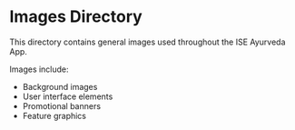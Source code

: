 # Images Directory

This directory contains general images used throughout the ISE Ayurveda App.

Images include:
- Background images
- User interface elements
- Promotional banners
- Feature graphics